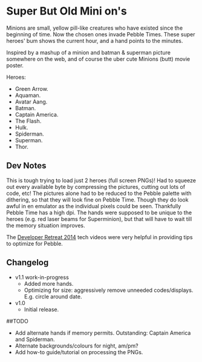 Super But Old Mini on's
=======================
Minions are small, yellow pill-like creatures who have existed since the beginning of time. Now the chosen ones invade Pebble Times.
These super heroes' bum shows the current hour, and a hand points to the minutes.

Inspired by a mashup of a minion and batman & superman picture somewhere on the web, and of course the uber cute Minions (butt) movie poster.

Heroes:
* Green Arrow.
* Aquaman.
* Avatar Aang.
* Batman.
* Captain America.
* The Flash.
* Hulk.
* Spiderman.
* Superman.
* Thor.

## Dev Notes
This is tough trying to load just 2 heroes (full screen PNGs)! Had to squeeze out every available byte by compressing the pictures, cutting out lots of code, etc!
The pictures alone had to be reduced to the Pebble palette with dithering, so that they will look fine on Pebble Time. Though they do look awful in en emulator as the individual pixels could be seen. Thankfully Pebble Time has a high dpi.
The hands were supposed to be unique to the heroes (e.g. red laser beams for Superminion), but that will have to wait till the memory situation improves.

The [Developer Retreat 2014](http://developer.getpebble.com/community/events/developer-retreat-2014/) tech videos were very helpful in providing tips to optimize for Pebble.

## Changelog
* v1.1 work-in-progress
  * Added more hands.
  * Optimizing for size: aggressively remove unneeded codes/displays. E.g. circle around date.
* v1.0
  * Initial release.
 
##TODO
* Add alternate hands if memory permits. Outstanding: Captain America and Spiderman.
* Alternate backgrounds/colours for night, am/pm?
* Add how-to guide/tutorial on processing the PNGs.